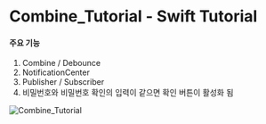 # Combine_Tutorial - Swift Tutorial


#### 주요 기능
1. Combine / Debounce
2. NotificationCenter
3. Publisher / Subscriber
4. 비밀번호와 비밀번호 확인의 입력이 같으면 확인 버튼이 활성화 됨

![Combine_Tutorial](https://user-images.githubusercontent.com/57958360/139794244-8d5a10cc-4dca-4e38-bc78-820de681cec4.gif)
